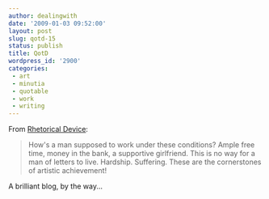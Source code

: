 ```yaml
---
author: dealingwith
date: '2009-01-03 09:52:00'
layout: post
slug: qotd-15
status: publish
title: QotD
wordpress_id: '2900'
categories:
 - art
 - minutia
 - quotable
 - work
 - writing
---
```


From [Rhetorical Device][1]:

> How's a man supposed to work under these conditions? Ample free time, money
in the bank, a supportive girlfriend. This is no way for a man of letters to
live. Hardship. Suffering. These are the cornerstones of artistic achievement!

A brilliant blog, by the way...

   [1]: http://rhetoricaldevice.com/AngelsRollTheRockAway.html


